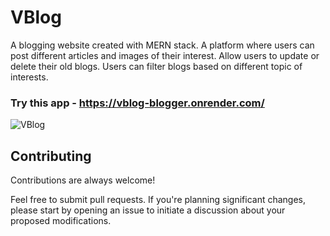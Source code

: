 # VBlog
A blogging website created with MERN stack.
A platform where users can post different articles and images of their interest. Allow users to update or delete their old blogs. Users can filter blogs based on different topic of interests.

### Try this app - https://vblog-blogger.onrender.com/
![VBlog](https://github.com/VibhanshuRanjan/VBlog/assets/68275801/993d3f7b-72bd-48b8-afba-2871ee5541a3)



## Contributing

Contributions are always welcome!

Feel free to submit pull requests. If you're planning significant changes, please start by opening an issue to initiate a discussion about your proposed modifications.
